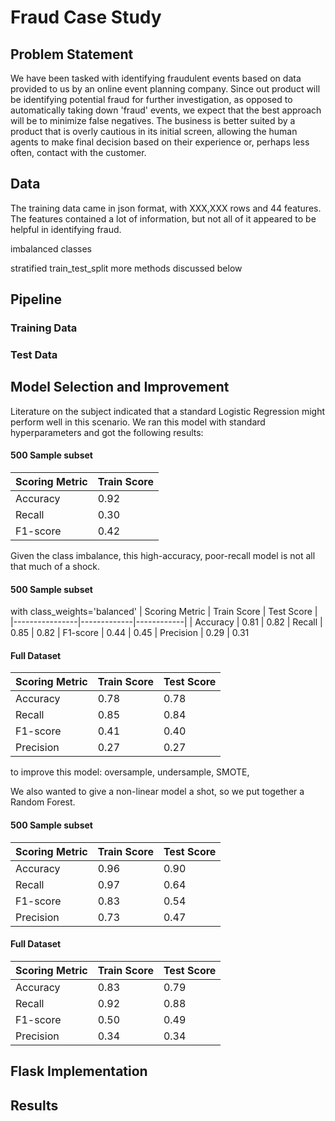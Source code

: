 # Fraud Case Study

## Problem Statement

We have been tasked with identifying fraudulent events based on data provided to us by an online event planning company.  Since out product will be identifying potential fraud for further investigation, as opposed to automatically taking down 'fraud' events, we expect that the best approach will be to minimize false negatives.  The business is better suited by a product that is overly cautious in its initial screen, allowing the human agents to make final decision based on their experience or, perhaps less often, contact with the customer.

## Data

The training data came in json format, with XXX,XXX rows and 44 features.  The features contained a lot of information, but not all of it appeared to be helpful in identifying fraud.


imbalanced classes

stratified train_test_split
more methods discussed below

## Pipeline

### Training Data

### Test Data

## Model Selection and Improvement

Literature on the subject indicated that a standard Logistic Regression might perform well in this scenario.  We ran this model with standard hyperparameters and got the following results:
#### 500 Sample subset

| Scoring Metric | Train Score |
|----------------|-------------|
| Accuracy       | 0.92        |
| Recall         | 0.30        |
| F1-score       | 0.42        |

Given the class imbalance, this high-accuracy, poor-recall model is not all that much of a shock.


#### 500 Sample subset
with class_weights='balanced'
| Scoring Metric | Train Score | Test Score |
|----------------|-------------|------------|
| Accuracy       | 0.81        | 0.82
| Recall         | 0.85        | 0.82
| F1-score       | 0.44        | 0.45
| Precision      | 0.29        | 0.31


#### Full Dataset
| Scoring Metric | Train Score | Test Score |
|----------------|-------------|------------|
| Accuracy       | 0.78        | 0.78       |
| Recall         | 0.85        | 0.84       |
| F1-score       | 0.41        | 0.40       |
| Precision      | 0.27        | 0.27       |

to improve this model: oversample, undersample, SMOTE, 


We also wanted to give a non-linear model a shot, so we put together a Random Forest.  

#### 500 Sample subset
| Scoring Metric | Train Score | Test Score |
|----------------|-------------|------------|
| Accuracy       | 0.96        | 0.90       |
| Recall         | 0.97        | 0.64       |
| F1-score       | 0.83        | 0.54       |
| Precision      | 0.73        | 0.47       |


#### Full Dataset
| Scoring Metric | Train Score | Test Score |
|----------------|-------------|------------|
| Accuracy       | 0.83        | 0.79       |
| Recall         | 0.92        | 0.88       |
| F1-score       | 0.50        | 0.49       |
| Precision      | 0.34        | 0.34       |


## Flask Implementation

## Results

